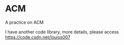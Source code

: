 ACM
===

A practice on ACM

I have another code library, more details, please access 
https://code.csdn.net/louiss007

